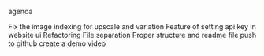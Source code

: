 agenda 

Fix the image indexing for upscale and variation 
Feature of setting api key in website ui 
Refactoring 
File separation 
Proper structure and readme file 
push to github
create a demo video